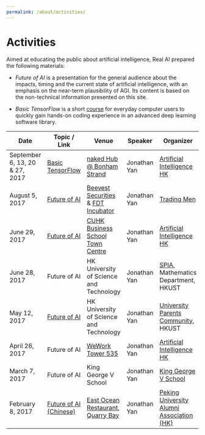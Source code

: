 ```yaml
---
permalink: /about/activities/
---
```

# Activities

Aimed at educating the public about artificial intelligence, Real AI prepared the following materials:

* *Future of AI* is a presentation for the general audience about the impacts, timing and the current state of artificial intelligence, with an emphasis on the near-term plausibility of AGI. Its content is based on the non-technical information presented on this site.

* *Basic TensorFlow* is a short [course](http://realai.org/course/tensorflow/) for everyday computer users to quickly gain hands-on coding experience in an advanced deep learning software library.

| Date                           | Topic / Link           | Venue                                   | Speaker      | Organizer                                 |
| ------------------------------ | ---------------------- | --------------------------------------- | ------------ | ----------------------------------------- |
| September 6, 13, 20 & 27, 2017 | [Basic TensorFlow](https://www.meetup.com/Artificial-Intelligence-HK/events/242276026/) | [naked Hub @ Bonham Strand](https://www.nakedhub.com/en/hub/bonham-strand) | Jonathan Yan | [Artificial Intelligence HK](https://www.facebook.com/artificialintelligencehk) |
| August 5, 2017                 | [Future of AI](http://mp.weixin.qq.com/s/rlWxlSjogDIUcSMxzBKQ8A) | [Beevest Securities](https://beevestsec.com/) & [FDT Incubator](http://www.hkfdt.cn/) | Jonathan Yan | [Trading Men](http://tradingmen.cn/)      |
| June 29, 2017                  | [Future of AI](https://www.meetup.com/Artificial-Intelligence-HK/events/240316349/) | [CUHK Business School Town Centre](http://exed.bschool.cuhk.edu.hk/en-us/theexperience/facilities/towncentre) | Jonathan Yan | [Artificial Intelligence HK](https://www.facebook.com/artificialintelligencehk) |
| June 28, 2017                  | Future of AI           | HK University of Science and Technology | Jonathan Yan | [SPIA](http://www.math.ust.hk/~rips/spia.html), Mathematics Department, HKUST |
| May 12, 2017                   | [Future of AI](http://ihome.ust.hk/~upc/events.htm) | HK University of Science and Technology | Jonathan Yan | [University Parents Community](http://ihome.ust.hk/~upc/), HKUST |
| April 26, 2017                 | Future of AI           | [WeWork Tower 535](https://www.wework.com/buildings/tower-535--hong-kong) | Jonathan Yan | [Artificial Intelligence HK](https://www.facebook.com/artificialintelligencehk) |
| March 7, 2017                  | Future of AI           | King George V School                    | Jonathan Yan | [King George V School](http://www.kgv.edu.hk/) |
| February 8, 2017               | [Future of AI (Chinese)](http://mp.weixin.qq.com/s/jg05lL6ooXoNAXtnKGdfSw) | [East Ocean Restaurant, Quarry Bay](http://www.eastocean.com.hk/shop.php?a=hk) | Jonathan Yan | [Peking University Alumni Association (HK)](http://www.pku.org.hk/) |
